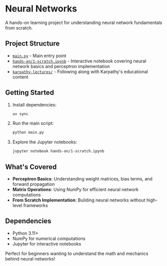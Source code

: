 # Neural Networks

A hands-on learning project for understanding neural network fundamentals from scratch.

## Project Structure

- [`main.py`](main.py) - Main entry point
- [`hands-on/1-scratch.ipynb`](hands-on/1-scratch.ipynb) - Interactive notebook covering neural network basics and perceptron implementation
- [`karpathy-lectures/`](karpathy-lectures/) - Following along with Karpathy's educational content

## Getting Started

1. Install dependencies:

   ```bash
   uv sync
   ```

2. Run the main script:

   ```bash
   python main.py
   ```

3. Explore the Jupyter notebooks:
   ```bash
   jupyter notebook hands-on/1-scratch.ipynb
   ```

## What's Covered

- **Perceptron Basics**: Understanding weight matrices, bias terms, and forward propagation
- **Matrix Operations**: Using NumPy for efficient neural network computations
- **From Scratch Implementation**: Building neural networks without high-level frameworks

## Dependencies

- Python 3.11+
- NumPy for numerical computations
- Jupyter for interactive notebooks

Perfect for beginners wanting to understand the math and mechanics behind neural networks!
